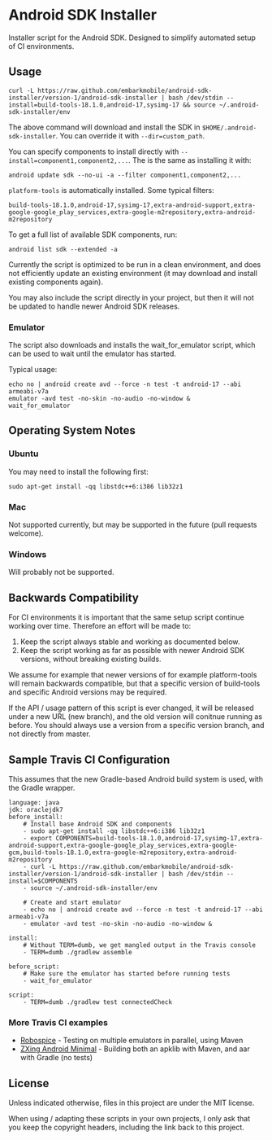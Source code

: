 # Android SDK Installer

Installer script for the Android SDK. Designed to simplify automated setup of CI environments.

## Usage

    curl -L https://raw.github.com/embarkmobile/android-sdk-installer/version-1/android-sdk-installer | bash /dev/stdin --install=build-tools-18.1.0,android-17,sysimg-17 && source ~/.android-sdk-installer/env

The above command will download and install the SDK in `$HOME/.android-sdk-installer`. You can override it with `--dir=custom_path`.

You can specify components to install directly with `--install=component1,component2,...`. The is the same as installing it with:

    android update sdk --no-ui -a --filter component1,component2,...

`platform-tools` is automatically installed. Some typical filters:

    build-tools-18.1.0,android-17,sysimg-17,extra-android-support,extra-google-google_play_services,extra-google-m2repository,extra-android-m2repository

To get a full list of available SDK components, run:

    android list sdk --extended -a

Currently the script is optimized to be run in a clean environment, and does not efficiently update an existing environment (it may download and install 
existing components again).

You may also include the script directly in your project, but then it will not be updated to handle newer Android SDK releases.

### Emulator

The script also downloads and installs the wait_for_emulator script, which can be used to wait until the emulator has started.

Typical usage:

    echo no | android create avd --force -n test -t android-17 --abi armeabi-v7a
    emulator -avd test -no-skin -no-audio -no-window &
    wait_for_emulator
    
## Operating System Notes

### Ubuntu

You may need to install the following first:

    sudo apt-get install -qq libstdc++6:i386 lib32z1

### Mac

Not supported currently, but may be supported in the future (pull requests welcome).

### Windows

Will probably not be supported.

## Backwards Compatibility

For CI environments it is important that the same setup script continue working over time. Therefore an effort will be made to:

1. Keep the script always stable and working as documented below.
2. Keep the script working as far as possible with newer Android SDK versions, without breaking existing builds.

We assume for example that newer versions of for example platform-tools will remain backwards compatible, but that a specific version of build-tools and specific Android versions may be required.

If the API / usage pattern of this script is ever changed, it will be released under a new URL (new branch), and the old version will conitnue running as before. You should always use a version from a specific version branch, and not directly from master.

## Sample Travis CI Configuration

This assumes that the new Gradle-based Android build system is used, with the Gradle wrapper.

    language: java
    jdk: oraclejdk7
    before_install:
        # Install base Android SDK and components
        - sudo apt-get install -qq libstdc++6:i386 lib32z1
        - export COMPONENTS=build-tools-18.1.0,android-17,sysimg-17,extra-android-support,extra-google-google_play_services,extra-google-gcm,build-tools-18.1.0,extra-google-m2repository,extra-android-m2repository
        - curl -L https://raw.github.com/embarkmobile/android-sdk-installer/version-1/android-sdk-installer | bash /dev/stdin --install=$COMPONENTS
        - source ~/.android-sdk-installer/env

        # Create and start emulator
        - echo no | android create avd --force -n test -t android-17 --abi armeabi-v7a
        - emulator -avd test -no-skin -no-audio -no-window &

    install:
        # Without TERM=dumb, we get mangled output in the Travis console
        - TERM=dumb ./gradlew assemble

    before_script:
        # Make sure the emulator has started before running tests
        - wait_for_emulator

    script:
        - TERM=dumb ./gradlew test connectedCheck


### More Travis CI examples

* [Robospice](https://github.com/octo-online/robospice/blob/master/.travis.yml) - Testing on multiple emulators in parallel, using Maven
* [ZXing Android Minimal](https://github.com/embarkmobile/zxing-android-minimal/blob/master/.travis.yml) - Building both an apklib with Maven, and aar with Gradle (no tests)

## License

Unless indicated otherwise, files in this project are under the MIT license.

When using / adapting these scripts in your own projects, I only ask that you keep the copyright headers, including the link back to this project.



